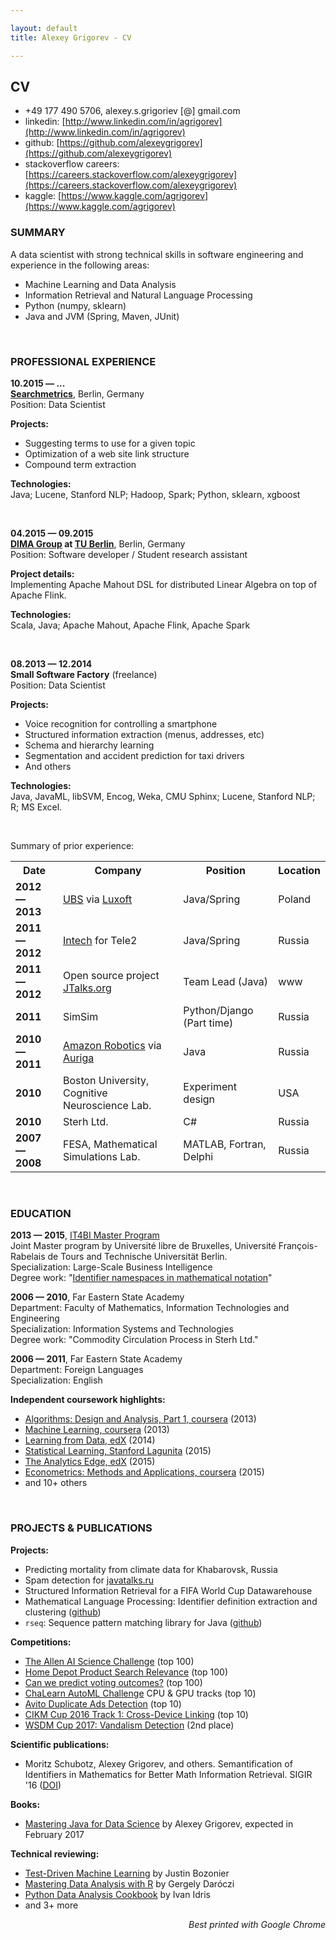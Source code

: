 ```yaml
---

layout: default
title: Alexey Grigorev - CV

---
```



## CV

- +49 177 490 5706, alexey.s.grigoriev [@] gmail.com
- linkedin: [http://www.linkedin.com/in/agrigorev](http://www.linkedin.com/in/agrigorev)
- github: [https://github.com/alexeygrigorev](https://github.com/alexeygrigorev)
- stackoverflow careers: [https://careers.stackoverflow.com/alexeygrigorev](https://careers.stackoverflow.com/alexeygrigorev)
- kaggle: [https://www.kaggle.com/agrigorev](https://www.kaggle.com/agrigorev)


### SUMMARY

A data scientist with strong technical skills in software engineering and experience in the following areas:

- Machine Learning and Data Analysis 
- Information Retrieval and Natural Language Processing
- Python (numpy, sklearn)
- Java and JVM (Spring, Maven, JUnit)


&nbsp;

### PROFESSIONAL EXPERIENCE

<strong>10.2015 &mdash; ...</strong><br/>
<strong>[Searchmetrics](http://www.searchmetrics.com)</strong>, Berlin, Germany<br/>
Position: Data Scientist<br/>

<strong>Projects:</strong>

- Suggesting terms to use for a given topic
- Optimization of a web site link structure
- Compound term extraction

<strong>Technologies:</strong><br/>
Java; Lucene, Stanford NLP; Hadoop, Spark; Python, sklearn, xgboost<br/>


&nbsp;

<strong>04.2015 &mdash; 09.2015</strong><br/>
**[DIMA Group](http://www.dima.tu-berlin.de/) at [TU Berlin](http://www.tu-berlin.de/)**, Berlin, Germany<br/>
Position: Software developer / Student research assistant<br/>

<strong>Project details:</strong><br/>
Implementing Apache Mahout DSL for distributed Linear Algebra on top of Apache Flink. <br/>

<strong>Technologies:</strong><br/>
Scala, Java; Apache Mahout, Apache Flink, Apache Spark<br/>


&nbsp;

<strong>08.2013 &mdash; 12.2014</strong><br/>
<strong>Small Software Factory</strong> (freelance)<br/>
Position: Data Scientist<br/>

<strong>Projects:</strong>

- Voice recognition for controlling a smartphone
- Structured information extraction (menus, addresses, etc)
- Schema and hierarchy learning
- Segmentation and accident prediction for taxi drivers
- And others

<strong>Technologies:</strong><br/>
Java, JavaML, libSVM, Encog, Weka, CMU Sphinx; Lucene, Stanford NLP; R; MS Excel. 

&nbsp;

Summary of prior experience:

<table>
  <tr>
    <th>Date</th>
    <th>Company</th>
    <th>Position</th>
    <th>Location</th>
  </tr>
  <tr>
    <td><strong>2012 &mdash; 2013</strong></td>
    <td><a href="http://www.ubs.com/">UBS</a> via <a href="http://www.luxoft.com/">Luxoft</a></td>
    <td>Java/Spring</td>
    <td>Poland</td>
  </tr>
  <tr>
    <td><strong>2011 &mdash; 2012</strong></td>
    <td><a href="http://intech-global.com/">Intech</a> for Tele2</td>
    <td>Java/Spring</td>
    <td>Russia</td>
  </tr>
  <tr>
    <td><strong>2011 &mdash; 2012</strong></td>
    <td>Open source project <a href="http://jtalks.org">JTalks.org</a></td>
    <td>Team Lead (Java)</td>
    <td>www</td>
  </tr>
  <tr>
    <td><strong>2011</strong></td>
    <td>SimSim</td>
    <td>Python/Django (Part time)</td>
    <td>Russia</td>
  </tr>
  <tr>
    <td><strong>2010 &mdash; 2011</strong></td>
    <td><a href="https://www.amazonrobotics.com/">Amazon Robotics</a> via <a href="https://www.auriga.com/">Auriga</a></td>
    <td>Java</td>
    <td>Russia</td>
  </tr>
  <tr>
    <td><strong>2010</strong></td>
    <td>Boston University, Cognitive Neuroscience Lab.</td>
    <td>Experiment design</td>
    <td>USA</td>
  </tr>
  <tr>
    <td><strong>2010</strong></td>
    <td>Sterh Ltd.</td>
    <td>C#</td>
    <td>Russia</td>
  </tr>
  <tr>
    <td><strong>2007 &mdash; 2008</strong></td>
    <td>FESA, Mathematical Simulations Lab.</td>
    <td>MATLAB, Fortran, Delphi</td>
    <td>Russia</td>
  </tr>
</table>

&nbsp;


### EDUCATION

**2013 &mdash; 2015**, [IT4BI Master Program](http://it4bi.univ-tours.fr/)<br/>
Joint Master program by Université libre de Bruxelles, Université François-Rabelais de Tours and 
Technische Universität Berlin.<br/>
Specialization: Large-Scale Business Intelligence<br/>
Degree work: "[Identifier namespaces in mathematical notation](http://arxiv.org/abs/1601.03354)"<br/>

**2006 &mdash; 2010**, Far Eastern State Academy<br/>
Department: Faculty of Mathematics, Information Technologies and Engineering<br/>
Specialization: Information Systems and Technologies<br/>
Degree work: "Commodity Circulation Process in Sterh Ltd."<br/>

**2006 &mdash; 2011**, Far Eastern State Academy<br/>
Department: Foreign Languages<br/>
Specialization: English<br/>


**Independent coursework highlights:**

- [Algorithms: Design and Analysis, Part 1, coursera](https://www.coursera.org/course/algo) (2013)
- [Machine Learning, coursera](https://www.coursera.org/course/ml) (2013)
- [Learning from Data, edX](https://www.edx.org/course/learning-data-caltechx-cs1156x) (2014)
- [Statistical Learning, Stanford Lagunita](https://lagunita.stanford.edu/courses/HumanitiesandScience/StatLearning/Winter2015/about) (2015)
- [The Analytics Edge, edX](https://www.edx.org/course/analytics-edge-mitx-15-071x-0) (2015)
- [Econometrics: Methods and Applications, coursera](https://www.coursera.org/learn/erasmus-econometrics) (2015)
- and 10+ others

&nbsp;

### PROJECTS & PUBLICATIONS

**Projects:**

- Predicting mortality from climate data for Khabarovsk, Russia
- Spam detection for [javatalks.ru](http://javatalks.ru/)
- Structured Information Retrieval for a FIFA World Cup Datawarehouse
- Mathematical Language Processing: Identifier definition extraction and clustering ([github](https://github.com/alexeygrigorev/namespacediscovery-pipeline))
- `rseq`: Sequence pattern matching library for Java ([github](https://github.com/alexeygrigorev/rseq))

**Competitions:**

- [The Allen AI Science Challenge](https://www.kaggle.com/c/the-allen-ai-science-challenge) (top 100)
- [Home Depot Product Search Relevance](https://www.kaggle.com/c/home-depot-product-search-relevance) (top 100)
- [Can we predict voting outcomes?](https://inclass.kaggle.com/c/can-we-predict-voting-outcomes) (top 100)
- [ChaLearn AutoML Challenge](https://competitions.codalab.org/competitions/2321) CPU & GPU tracks (top 10)
- [Avito Duplicate Ads Detection](https://www.kaggle.com/c/avito-duplicate-ads-detection) (top 10)
- [CIKM Cup 2016 Track 1: Cross-Device Linking](https://competitions.codalab.org/competitions/11171) (top 10)
- [WSDM Cup 2017: Vandalism Detection](http://www.wsdm-cup-2017.org/vandalism-detection.html) (2nd place)


**Scientific publications:**

- Moritz Schubotz, Alexey Grigorev, and others. Semantification of Identifiers in Mathematics for Better Math Information Retrieval. SIGIR '16 ([DOI](http://dx.doi.org/10.1145/2911451.2911503))


**Books:**

- [Mastering Java for Data Science](https://www.packtpub.com/big-data-and-business-intelligence/mastering-java-data-science) by Alexey Grigorev, expected in February 2017


**Technical reviewing:**

- [Test-Driven Machine Learning](https://www.packtpub.com/big-data-and-business-intelligence/test-driven-machine-learning) by Justin Bozonier
- [Mastering Data Analysis with R](https://www.packtpub.com/big-data-and-business-intelligence/mastering-data-analysis-r) by Gergely Daróczi
- [Python Data Analysis Cookbook](https://www.packtpub.com/big-data-and-business-intelligence/python-data-analysis-cookbook) by Ivan Idris 
- and 3+ more

<div align="right"><i>Best printed with Google Chrome</i></div>
